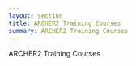 ```yaml
---
layout: section
title: ARCHER2 Training Courses
summary: ARCHER2 Training Courses
---
```


ARCHER2  Training Courses